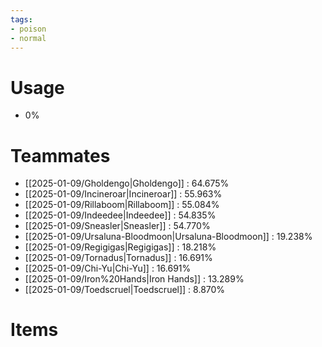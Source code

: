 ```yaml
---
tags:
- poison
- normal
---
```

# Usage
- 0%
# Teammates
- [[2025-01-09/Gholdengo|Gholdengo]] : 64.675%
- [[2025-01-09/Incineroar|Incineroar]] : 55.963%
- [[2025-01-09/Rillaboom|Rillaboom]] : 55.084%
- [[2025-01-09/Indeedee|Indeedee]] : 54.835%
- [[2025-01-09/Sneasler|Sneasler]] : 54.770%
- [[2025-01-09/Ursaluna-Bloodmoon|Ursaluna-Bloodmoon]] : 19.238%
- [[2025-01-09/Regigigas|Regigigas]] : 18.218%
- [[2025-01-09/Tornadus|Tornadus]] : 16.691%
- [[2025-01-09/Chi-Yu|Chi-Yu]] : 16.691%
- [[2025-01-09/Iron%20Hands|Iron Hands]] : 13.289%
- [[2025-01-09/Toedscruel|Toedscruel]] : 8.870%
# Items